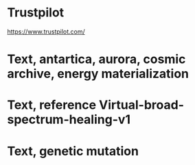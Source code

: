 # Trustpilot
https://www.trustpilot.com/

# Text, antartica, aurora, cosmic archive, energy materialization

# Text, reference Virtual-broad-spectrum-healing-v1

# Text, genetic mutation
